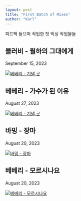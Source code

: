 ```yaml
---
layout: post
title: "First Batch of Mixes"
author: "Karl"
---
```


피드백 들으며 작업한 첫 믹싱 작업물들

## 블러비 - 월하의 그대에게
September 15, 2023

[![베베리 - 기댈 곳](https://img.youtube.com/vi/lE33JRe9o6o/0.jpg)](https://www.youtube.com/watch?v=lE33JRe9o6o "블러비 - 월하의 그대에게")

## 베베리 - 가수가 된 이유
August 27, 2023

[![베베리 - 기댈 곳](https://img.youtube.com/vi/A3oqjRvbHsk/0.jpg)](https://www.youtube.com/watch?v=A3oqjRvbHsk "베베리 - 가수가 된 이유")

## 바밍 - 장마
August 20, 2023

[![바밍 - 장마](https://img.youtube.com/vi/xUQmGnTta_4/0.jpg)](https://www.youtube.com/watch?v=xUQmGnTta_4 "바밍 - 장마")


## 베베리 - 모르시나요
August 20, 2023

[![베베리 - 모르시나요](https://img.youtube.com/vi/jdsNzb3fss8/0.jpg)](https://www.youtube.com/watch?v=jdsNzb3fss8 "베베리 - 모르시나요")
